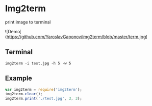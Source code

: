 Img2term
=====================
print image to terminal

![Demo]
(https://github.com/YaroslavGaponov/img2term/blob/master/term.jpg)

Terminal
---------
```output
img2term -i test.jpg -h 5 -w 5
````

Example
---------
```javascript
var img2term = require('img2term');
img2term.clear();
img2term.print('./test.jpg', 3, 3);
```
